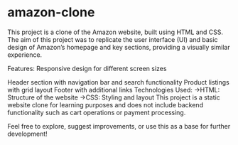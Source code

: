 # amazon-clone
This project is a clone of the Amazon website, built using HTML and CSS. The aim of this project was to replicate the user interface (UI) and basic design of Amazon’s homepage and key sections, providing a visually similar experience.

Features:
Responsive design for different screen sizes

Header section with navigation bar and search functionality
Product listings with grid layout
Footer with additional links
Technologies Used:
->HTML: Structure of the website
->CSS: Styling and layout
This project is a static website clone for learning purposes and does not include backend functionality such as cart operations or payment processing.

Feel free to explore, suggest improvements, or use this as a base for further development!
